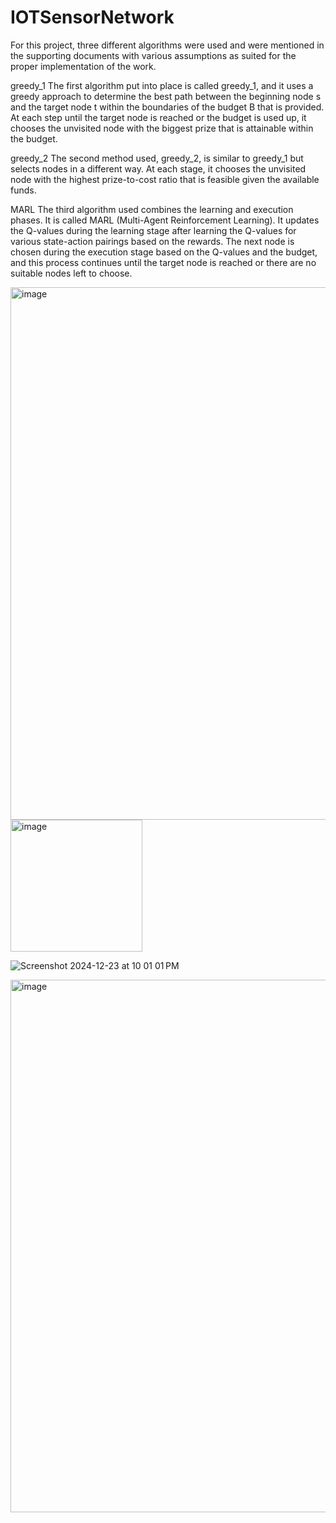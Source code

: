 # IOTSensorNetwork

For this project,  three different algorithms were used and were mentioned in the supporting documents with various assumptions as suited for the proper implementation of the work.

greedy_1
The first algorithm put into place is called greedy_1, and it uses a greedy approach to determine the best path between the beginning node s and the target node t within the boundaries of the budget B that is provided. At each step until the target node is reached or the budget is used up, it chooses the unvisited node with the biggest prize that is attainable within the budget.

greedy_2
The second method used, greedy_2, is similar to greedy_1 but selects nodes in a different way. At each stage, it chooses the unvisited node with the highest prize-to-cost ratio that is feasible given the available funds.

MARL
The third algorithm used combines the learning and execution phases. It is called MARL (Multi-Agent Reinforcement Learning). It updates the Q-values during the learning stage after learning the Q-values for various state-action pairings based on the rewards. The next node is chosen during the execution stage based on the Q-values and the budget, and this process continues until the target node is reached or there are no suitable nodes left to choose.

<img width="852" alt="image" src="https://github.com/user-attachments/assets/9c8a82f8-e8a0-4ebf-b3c6-2e52608802f3" />


<img width="211" alt="image" src="https://github.com/user-attachments/assets/055eab50-b185-4e20-a165-e4b915efb22c" />





![Screenshot 2024-12-23 at 10 01 01 PM](https://github.com/user-attachments/assets/7a88b568-d0b3-41f2-90ba-76b6e591bf52)


<img width="852" alt="image" src="https://github.com/user-attachments/assets/fcdad6ab-d78b-4b77-949b-c58ca1948509" />
